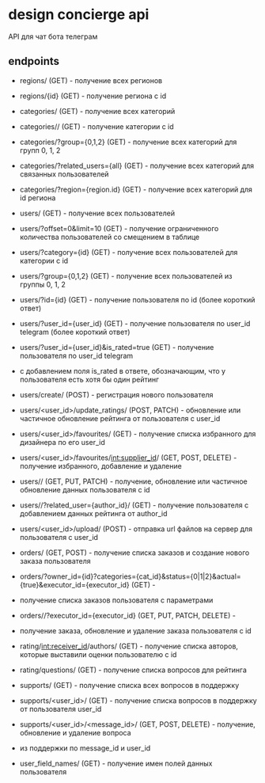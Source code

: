 # design concierge api
API для чат бота телеграм

## endpoints

- regions/ (GET) - получение всех регионов
- regions/{id} (GET) - получение региона с id

- categories/ (GET) - получение всех категорий
- categories/<id>/ (GET) - получение категории с id
- categories/?group={0,1,2} (GET) - получение всех категорий для групп 0, 1, 2
- categories/?related_users={all} (GET) - получение всех категорий для связанных пользователей
- categories/?region={region.id} (GET) - получение всех категорий для id региона

- users/ (GET) - получение всех пользователей
- users/?offset=0&limit=10 (GET) - получение ограниченного количества пользователей со смещением в таблице
- users/?category={id} (GET) - получение всех пользователей для категории с id
- users/?group={0,1,2} (GET) - получение всех пользователей из группы 0, 1, 2
- users/?id={id} (GET) - получение пользователя по id (более короткий ответ)
- users/?user_id={user_id} (GET) - получение пользователя по user_id telegram (более короткий ответ)
- users/?user_id={user_id}&is_rated=true (GET) - получение пользователя по user_id telegram
- с добавлением поля is_rated в ответе, обозначающим, что у пользователя есть хотя бы один рейтинг
- users/create/ (POST) - регистрация нового пользователя
- users/<user_id>/update_ratings/ (POST, PATCH) - обновление или частичное обновление рейтинга от пользователя с user_id
- users/<user_id>/favourites/ (GET) - получение списка избранного для дизайнера по его user_id
- users/<user_id>/favourites/<int:supplier_id>/ (GET, POST, DELETE) - получение избранного, добавление и удаление
- users/<id>/ (GET, PUT, PATCH) - получение, обновление или частичное обновление данных пользователя с id
- users/<id>/?related_user={author_id}/ (GET) - получение пользователя с добавлением данных рейтинга от author_id
- users/<user_id>/upload/ (POST) - отправка url файлов на сервер для пользователя с user_id


- orders/ (GET, POST) - получение списка заказов и создание нового заказа пользователя
- orders/?owner_id={id}?categories={cat_id}&status={0|1|2}&actual={true}&executor_id={executor_id} (GET) -
- получение списка заказов пользователя c параметрами
- orders/<id>/?executor_id={executor_id} (GET, PUT, PATCH, DELETE) -
- получение заказа, обновление и удаление заказа пользователя с id

- rating/<int:receiver_id>/authors/ (GET) - получение списка авторов, которые выставили оценки пользователю с id
- rating/questions/ (GET) - получение списка вопросов для рейтинга

- supports/ (GET) - получение списка всех вопросов в поддержку
- supports/<user_id>/ (GET) - получение списка вопросов в поддержку от пользователя user_id
- supports/<user_id>/<message_id>/ (GET, POST, DELETE) - получение, обновление и удаление вопроса
- из поддержки по message_id и user_id

- user_field_names/ (GET) - получение имен полей данных пользователя
